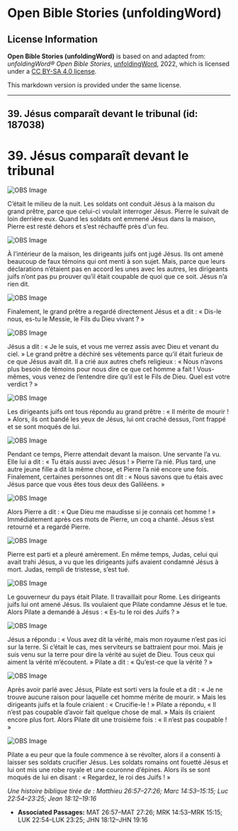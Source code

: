 # Open Bible Stories (unfoldingWord)

## License Information

**Open Bible Stories (unfoldingWord)** is based on and adapted from: _unfoldingWord® Open Bible Stories_, [unfoldingWord](https://unfoldingword.org/utw), 2022, which is licensed under a [CC BY-SA 4.0 license](https://creativecommons.org/licenses/by-sa/4.0/legalcode.en).

This markdown version is provided under the same license.



--------------------------------

## 39. Jésus comparaît devant le tribunal (id: 187038)

39\. Jésus comparaît devant le tribunal
=======================================

![OBS Image](https://cdn.aquifer.bible/aquifer-content/resources/UWOBS/jpg/360px/obs-en-39-01.jpg)

C’était le milieu de la nuit. Les soldats ont conduit Jésus à la maison du grand prêtre, parce que celui\-ci voulait interroger Jésus. Pierre le suivait de loin derrière eux. Quand les soldats ont emmené Jésus dans la maison, Pierre est resté dehors et s’est réchauffé près d'un feu.

![OBS Image](https://cdn.aquifer.bible/aquifer-content/resources/UWOBS/jpg/360px/obs-en-39-02.jpg)

À l’intérieur de la maison, les dirigeants juifs ont jugé Jésus. Ils ont amené beaucoup de faux témoins qui ont menti à son sujet. Mais, parce que leurs déclarations n’étaient pas en accord les unes avec les autres, les dirigeants juifs n’ont pas pu prouver qu’il était coupable de quoi que ce soit. Jésus n’a rien dit.

![OBS Image](https://cdn.aquifer.bible/aquifer-content/resources/UWOBS/jpg/360px/obs-en-39-03.jpg)

Finalement, le grand prêtre a regardé directement Jésus et a dit : « Dis\-le nous, es\-tu le Messie, le Fils du Dieu vivant ? »

![OBS Image](https://cdn.aquifer.bible/aquifer-content/resources/UWOBS/jpg/360px/obs-en-39-04.jpg)

Jésus a dit : « Je le suis, et vous me verrez assis avec Dieu et venant du ciel. » Le grand prêtre a déchiré ses vêtements parce qu’il était furieux de ce que Jésus avait dit. Il a crié aux autres chefs religieux : « Nous n’avons plus besoin de témoins pour nous dire ce que cet homme a fait ! Vous\-mêmes, vous venez de l’entendre dire qu’il est le Fils de Dieu. Quel est votre verdict ? »

![OBS Image](https://cdn.aquifer.bible/aquifer-content/resources/UWOBS/jpg/360px/obs-en-39-05.jpg)

Les dirigeants juifs ont tous répondu au grand prêtre : « Il mérite de mourir ! » Alors, ils ont bandé les yeux de Jésus, lui ont craché dessus, l’ont frappé et se sont moqués de lui.

![OBS Image](https://cdn.aquifer.bible/aquifer-content/resources/UWOBS/jpg/360px/obs-en-39-06.jpg)

Pendant ce temps, Pierre attendait devant la maison. Une servante l’a vu. Elle lui a dit : « Tu étais aussi avec Jésus ! » Pierre l’a nié. Plus tard, une autre jeune fille a dit la même chose, et Pierre l’a nié encore une fois. Finalement, certaines personnes ont dit : « Nous savons que tu étais avec Jésus parce que vous êtes tous deux des Galiléens. »

![OBS Image](https://cdn.aquifer.bible/aquifer-content/resources/UWOBS/jpg/360px/obs-en-39-07.jpg)

Alors Pierre a dit : « Que Dieu me maudisse si je connais cet homme ! » Immédiatement après ces mots de Pierre, un coq a chanté. Jésus s’est retourné et a regardé Pierre.

![OBS Image](https://cdn.aquifer.bible/aquifer-content/resources/UWOBS/jpg/360px/obs-en-39-08.jpg)

Pierre est parti et a pleuré amèrement. En même temps, Judas, celui qui avait trahi Jésus, a vu que les dirigeants juifs avaient condamné Jésus à mort. Judas, rempli de tristesse, s’est tué.

![OBS Image](https://cdn.aquifer.bible/aquifer-content/resources/UWOBS/jpg/360px/obs-en-39-09.jpg)

Le gouverneur du pays était Pilate. Il travaillait pour Rome. Les dirigeants juifs lui ont amené Jésus. Ils voulaient que Pilate condamne Jésus et le tue. Alors Pilate a demandé à Jésus : « Es\-tu le roi des Juifs ? »

![OBS Image](https://cdn.aquifer.bible/aquifer-content/resources/UWOBS/jpg/360px/obs-en-39-10.jpg)

Jésus a répondu : « Vous avez dit la vérité, mais mon royaume n’est pas ici sur la terre. Si c’était le cas, mes serviteurs se battraient pour moi. Mais je suis venu sur la terre pour dire la vérité au sujet de Dieu. Tous ceux qui aiment la vérité m’écoutent. » Pilate a dit : « Qu’est\-ce que la vérité ? »

![OBS Image](https://cdn.aquifer.bible/aquifer-content/resources/UWOBS/jpg/360px/obs-en-39-11.jpg)

Après avoir parlé avec Jésus, Pilate est sorti vers la foule et a dit : « Je ne trouve aucune raison pour laquelle cet homme mérite de mourir. » Mais les dirigeants juifs et la foule criaient : « Crucifie\-le ! » Pilate a répondu, « Il n’est pas coupable d’avoir fait quelque chose de mal. » Mais ils criaient encore plus fort. Alors Pilate dit une troisième fois : « Il n’est pas coupable ! »

![OBS Image](https://cdn.aquifer.bible/aquifer-content/resources/UWOBS/jpg/360px/obs-en-39-12.jpg)

Pilate a eu peur que la foule commence à se révolter, alors il a consenti à laisser ses soldats crucifier Jésus. Les soldats romains ont fouetté Jésus et lui ont mis une robe royale et une couronne d’épines. Alors ils se sont moqués de lui en disant : « Regardez, le roi des Juifs ! »

*Une histoire biblique tirée de : Matthieu 26:57–27:26; Marc 14:53–15:15; Luc 22:54–23:25; Jean 18:12–19:16*

* **Associated Passages:** MAT 26:57–MAT 27:26; MRK 14:53–MRK 15:15; LUK 22:54–LUK 23:25; JHN 18:12–JHN 19:16

